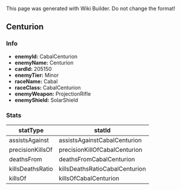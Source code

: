 <span class="wiki-builder">This page was generated with Wiki Builder. Do not change the format!</span>

## Centurion
### Info
* **enemyId:** CabalCenturion
* **enemyName:** Centurion
* **cardId:** 205150
* **enemyTier:** Minor
* **raceName:** Cabal
* **raceClass:** CabalCenturion
* **enemyWeapon:** ProjectionRifle
* **enemyShield:** SolarShield

### Stats
statType | statId
-------- | ------
assistsAgainst | assistsAgainstCabalCenturion
precisionKillsOf | precisionKillOfCabalCenturion
deathsFrom | deathsFromCabalCenturion
killsDeathsRatio | killsDeathsRatioCabalCenturion
killsOf | killsOfCabalCenturion

